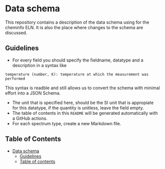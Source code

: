 # Data schema 
This repository contains a description of the data schema using for the cheminfo ELN. 
It is also the place where changes to the schema are discussed.

## Guidelines 
- For every field you should specify the fieldname, datatype and a description in a syntax like 
 
```
temperature (number, K): temperature at which the measurement was performed
```

This syntax is readble and still allows us to convert the schema with minimal effort into a JSON Schema.

- The unit that is specified here, should be the SI unit that is appropiate for this datatype, if the quantity is unitless, leave the field empty.
- The table of contents in this `README` will be generated automatically with a GitHub actions. 
- For each spectrum type, create a new Markdown file.

<!-- START doctoc generated TOC please keep comment here to allow auto update -->
<!-- DON'T EDIT THIS SECTION, INSTEAD RE-RUN doctoc TO UPDATE -->
## Table of Contents 

- [Data schema](#data-schema)
  - [Guidelines](#guidelines)
  - [Table of contents](#table-of-contents)

<!-- END doctoc generated TOC please keep comment here to allow auto update -->


